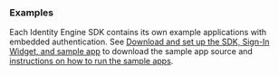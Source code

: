 ### Examples

Each Identity Engine SDK contains its own example applications with embedded authentication. See [Download and set up the SDK, Sign-In Widget, and sample app](/docs/guides/oie-embedded-common-download-setup-app/) to download the sample app source and [instructions on how to run the sample apps](/docs/guides/oie-embedded-common-run-samples/).
